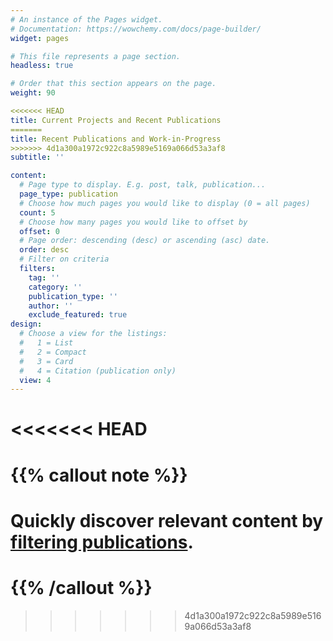 ```yaml
---
# An instance of the Pages widget.
# Documentation: https://wowchemy.com/docs/page-builder/
widget: pages

# This file represents a page section.
headless: true

# Order that this section appears on the page.
weight: 90

<<<<<<< HEAD
title: Current Projects and Recent Publications
=======
title: Recent Publications and Work-in-Progress
>>>>>>> 4d1a300a1972c922c8a5989e5169a066d53a3af8
subtitle: ''

content:
  # Page type to display. E.g. post, talk, publication...
  page_type: publication
  # Choose how much pages you would like to display (0 = all pages)
  count: 5
  # Choose how many pages you would like to offset by
  offset: 0
  # Page order: descending (desc) or ascending (asc) date.
  order: desc
  # Filter on criteria
  filters:
    tag: ''
    category: ''
    publication_type: ''
    author: ''
    exclude_featured: true
design:
  # Choose a view for the listings:
  #   1 = List
  #   2 = Compact
  #   3 = Card
  #   4 = Citation (publication only)
  view: 4
---
```


<<<<<<< HEAD
=======
# {{% callout note %}}
# Quickly discover relevant content by [filtering publications](./publication/).
# {{% /callout %}}
>>>>>>> 4d1a300a1972c922c8a5989e5169a066d53a3af8

